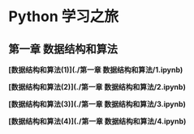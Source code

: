 # Python 学习之旅

## 第一章 数据结构和算法 

**[数据结构和算法(1)](./第一章 数据结构和算法/1.ipynb)** 

**[数据结构和算法(2)](./第一章 数据结构和算法/2.ipynb)** 

**[数据结构和算法(3)](./第一章 数据结构和算法/3.ipynb)**

**[数据结构和算法(4)](./第一章 数据结构和算法/4.ipynb)**